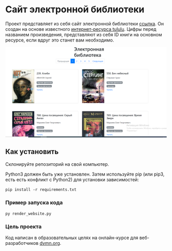 # Сайт электронной библиотеки 

Проект представляет из себя сайт электронной библиотеки [ссылка](https://kodunaiff.github.io/web_online_library/pages/index1.html).
Он создан на основе известного [интернет-ресурса tululu](www.tululu.org ). Цифры перед названием произведения, представляют из себя ID книги на основном ресурсе, если вдруг это станет вам необходимо.

![Image alt](pic1.png)

## Как установить
Склонируйте репозиторий на свой компьютер.

Python3 должен быть уже установлен. Затем используйте pip (или pip3, есть есть конфликт с Python2) для установки зависимостей:
```
pip install -r requirements.txt
```

### Пример запуска кода

````
py render_website.py
````

### Цель проекта
Код написан в образовательных целях на онлайн-курсе для веб-разработчиков [dvmn.org](https://dvmn.org/).
